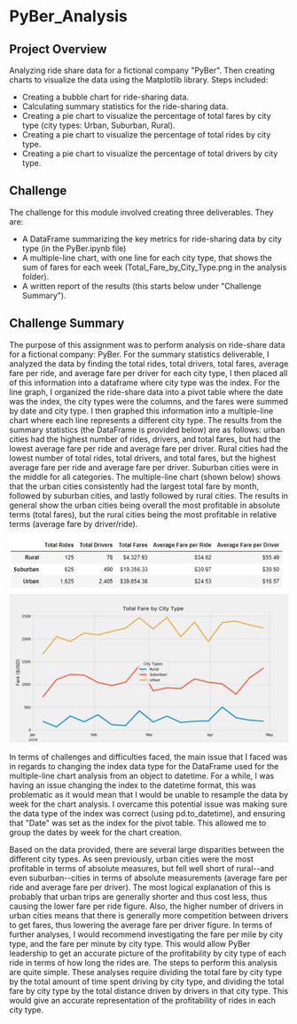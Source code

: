 # PyBer_Analysis
## Project Overview
Analyzing ride share data for a fictional company "PyBer". Then creating charts to visualize the data using the Matplotlib library. Steps included:
  - Creating a bubble chart for ride-sharing data.
  - Calculating summary statistics for the ride-sharing data.
  - Creating a pie chart to visualize the percentage of total fares by city type (city types: Urban, Suburban, Rural).
  - Creating a pie chart to visualize the percentage of total rides by city type.
  - Creating a pie chart to visualize the percentage of total drivers by city type.
  
## Challenge
The challenge for this module involved creating three deliverables. They are:
  - A DataFrame summarizing the key metrics for ride-sharing data by city type (in the PyBer.ipynb file)
  - A multiple-line chart, with one line for each city type, that shows the sum of fares for each week (Total_Fare_by_City_Type.png in       the analysis folder).
  - A written report of the results (this starts below under "Challenge Summary").

## Challenge Summary
  The purpose of this assignment was to perform analysis on ride-share data for a fictional company: PyBer. For the summary statistics deliverable, I analyzed the data by finding the total rides, total drivers, total fares, average fare per ride, and average fare per driver for each city type, I then placed all of this information into a dataframe where city type was the index. For the line graph, I organized the ride-share data into a pivot table where the date was the index, the city types were the columns, and the fares were summed by date and city type. I then graphed this information into a multiple-line chart where each line represents a different city type. The results from the summary statistics (the DataFrame is provided below) are as follows: urban cities had the highest number of rides, drivers, and total fares, but had the lowest average fare per ride and average fare per driver. Rural cities had the lowest number of total rides, total drivers, and total fares, but the highest average fare per ride and average fare per driver. Suburban cities were in the middle for all categories. The multiple-line chart (shown below) shows that the urban cities consistently had the largest total fare by month, followed by suburban cities, and lastly followed by rural cities. The results in general show the urban cities being overall the most profitable in absolute terms (total fares), but the rural cities being the most profitable in relative terms (average fare by driver/ride).
  
![](https://github.com/freddilly/PyBer_Analysis/blob/master/Summary%20Statistics.PNG)
![](https://github.com/freddilly/PyBer_Analysis/blob/master/analysis/Total_Fare_by_City_Type.png)

  In terms of challenges and difficulties faced, the main issue that I faced was in regards to changing the index data type for the DataFrame used for the multiple-line chart analysis from an object to datetime. For a while, I was having an issue changing the index to the datetime format, this was problematic as it would mean that I would be unable to resample the data by week for the chart analysis. I overcame this potential issue was making sure the data type of the index was correct (using pd.to_datetime), and ensuring that "Date" was set as the index for the pivot table. This allowed me to group the dates by week for the chart creation.
  
  Based on the data provided, there are several large disparities between the different city types. As seen previously, urban cities were the most profitable in terms of absolute measures, but fell well short of rural--and even suburban--cities in terms of absolute measurements (average fare per ride and average fare per driver). The most logical explanation of this is probably that urban trips are generally shorter and thus cost less, thus causing the lower fare per ride figure. Also, the higher number of drivers in urban cities means that there is generally more competition between drivers to get fares, thus lowering the average fare per driver figure. In terms of further analyses, I would recommend investigating the fare per mile by city type, and the fare per minute by city type. This would allow PyBer leadership to get an accurate picture of the profitability by city type of each ride in terms of how long the rides are. The steps to perform this analysis are quite simple. These analyses require dividing the total fare by city type by the total amount of time spent driving by city type, and dividing the total fare by city type by the total distance driven by drivers in that city type. This would give an accurate representation of the profitability of rides in each city type.
  
